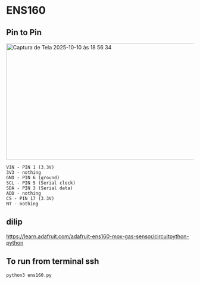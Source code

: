 # ENS160
## Pin to Pin
<img width="678" height="312" alt="Captura de Tela 2025-10-10 às 18 56 34" src="https://github.com/user-attachments/assets/76973bd7-c02c-45e4-8108-874dbc1cdc04" />

```
VIN - PIN 1 (3.3V)
3V3 - nothing
GND - PIN 6 (ground)
SCL - PIN 5 (Serial clock)
SDA - PIN 3 (Serial data)
ADD - nothing
CS - PIN 17 (3.3V)
NT - nothing
```
## dilip
https://learn.adafruit.com/adafruit-ens160-mox-gas-sensor/circuitpython-python

## To run from terminal ssh
```
python3 ens160.py
```
